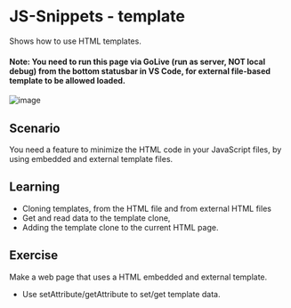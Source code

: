 # JS-Snippets - template
Shows how to use HTML templates.

#### Note: You need to run this page via GoLive (run as server, NOT local debug) from the bottom statusbar in VS Code, for external file-based template to be allowed loaded.
![image](https://user-images.githubusercontent.com/8819076/197718430-14f94292-ca4d-4ceb-aa24-15cec23cae73.png)


## Scenario
You need a feature to minimize the HTML code in your JavaScript files, by using embedded and external template files.

## Learning
- Cloning templates, from the HTML file and from external HTML files
- Get and read data to the template clone,
- Adding the template clone to the current HTML page.

## Exercise
Make a web page that uses a HTML embedded and external template.
- Use setAttribute/getAttribute to set/get template data.
